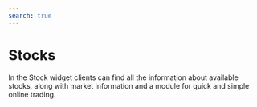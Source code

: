 ```yaml
---
search: true
---
```


# Stocks

In the Stock widget clients can find all the information about available stocks, along with market information and a module for quick and simple online trading.

<iframe id="widgetFrame" src="https://widgets.modyo.com/inversiones/acciones" width="100%" frameBorder="0"  style="visibility:hidden;min-height:800px;overflow:auto;margin-top:20px;"/>

| Feature          | Description                                                                                                                                                                                                                                                    |
|------------------------|----------------------------------------------------------------------------------------------------------------------------------------------------------------------------------------------------------------------------------------------------------------|
| Stock Layout     | Shows the set of tradable stocks available. Displays a list of transactions in transit associated with the stocks. Displays market information for a specific stock. Allows clients to cancel transactions in transit, if necessary. |
| Market Information | Shows the information available for a stock, such as the growth, market peaks, amount traded, latest price and possible institution-specific documents. Allows you to buy or sell a selected stock.                              |
| Compra de Acciones     | Permite realizar la compra de la acción seleccionada, definiendo la cuenta de inversión, la cantidad de acciones, el monto máximo al que se desea comprar, y el tiempo de duración de la orden.                                                                |
| Purchase of Shares      | Allows the sale of the selected stock, defining of the investment account, the amount of shares to be sold and the minimum sale price.                                                                                              |

<script>

  export default {
    mounted() {

      function setIframeHeightCO(id, ht) {
          var ifrm = document.getElementById(id);
          if(ifrm) {
            ifrm.style.visibility = 'hidden';
            // some IE versions need a bit added or scrollbar appears
            ifrm.style.height = ht + 4 + "px";
            ifrm.style.visibility = 'visible';
          }
      }


      // iframed document sends its height using postMessage
      function handleDocHeightMsg(e) {
          // check origin
          if ( e.origin === 'https://widgets.modyo.com' ) {
              // parse data
              var data = JSON.parse( e.data );

              console.log('data:', data)
              // check data object
              if ( data['docHeight'] ) {
                  setIframeHeightCO( 'widgetFrame', data['docHeight'] );
              } else {
                  setIframeHeightCO( 'widgetFrame', 700 );
              }
          }
      }

      // assign message handler
      if ( window.addEventListener ) {
          window.addEventListener('message', handleDocHeightMsg, false);
      }
    }
  }

</script>
